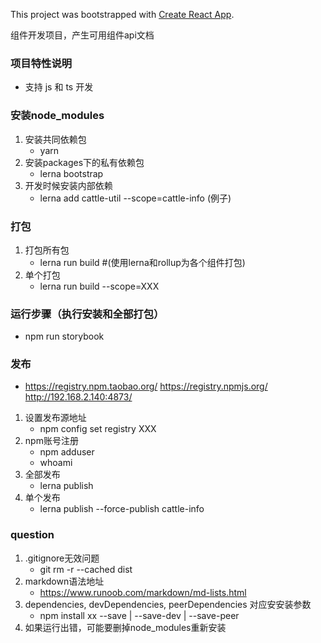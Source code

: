 This project was bootstrapped with [Create React App](https://github.com/facebook/create-react-app).

组件开发项目，产生可用组件api文档

### 项目特性说明
- 支持 js 和 ts 开发

### 安装node_modules

1. 安装共同依赖包
   - yarn
2. 安装packages下的私有依赖包
   - lerna bootstrap
3. 开发时候安装内部依赖
   - lerna add cattle-util --scope=cattle-info (例子)

### 打包

1. 打包所有包
   - lerna run build #(使用lerna和rollup为各个组件打包)
2. 单个打包
   - lerna run build --scope=XXX

### 运行步骤（执行安装和全部打包）

 - npm run storybook

### 发布 

- https://registry.npm.taobao.org/  https://registry.npmjs.org/    http://192.168.2.140:4873/
1. 设置发布源地址
   - npm config set registry XXX
2. npm账号注册
   - npm adduser
   - whoami
3. 全部发布
   - lerna publish
4. 单个发布
   - lerna publish --force-publish cattle-info

### question 

1. .gitignore无效问题
   - git rm -r --cached dist
2. markdown语法地址
   - https://www.runoob.com/markdown/md-lists.html
3. dependencies, devDependencies, peerDependencies 对应安安装参数
   - npm install xx --save | --save-dev | --save-peer 
4. 如果运行出错，可能要删掉node_modules重新安装

